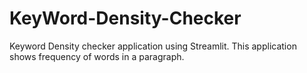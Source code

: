 # KeyWord-Density-Checker
 Keyword Density checker application using Streamlit. This application shows frequency of words in a paragraph.
